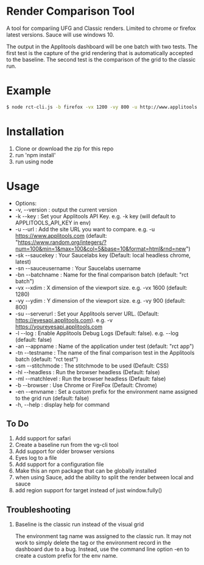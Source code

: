 # Render Comparison Tool

A tool for compariing UFG and Classic renders.
Limited to chrome or firefox latest versions. Sauce will use windows 10.

The output in the Applitools dashboard will be one batch with two tests. The first test is the capture
of the grid rendering that is automatically accepted to the baseline. The second test is the comparison of the grid to the classic run.

# Example

```sh
$ node rct-cli.js -b firefox -vx 1200 -vy 800 -u http://www.applitools.com -ml Layout -bn 'rct cli example'
```

# Installation

1) Clone or download the zip for this repo
2) run 'npm install'
3) run using node

# Usage
- Options:
-  -v, --version        : output the current version
-  -k --key             : Set your Applitools API Key. e.g. -k key (will default to APPLITOOLS_API_KEY in env)
-  -u --url             : Add the site URL you want to compare. e.g. -u https://www.applitools.com (default:
                                 "https://www.random.org/integers/?num=100&min=1&max=100&col=5&base=10&format=html&rnd=new")
 - -sk --saucekey       : Your Saucelabs key (Default: local headless chrome, latest)
 - -sn --sauceusername  : Your Saucelabs username
 - -bn --batchname      : Name for the final comparison batch (default: "rct batch")
 - -vx --xdim           : X dimension of the viewport size. e.g. -vx 1600 (default: 1280)
 - -vy --ydim           : Y dimension of the viewport size. e.g. -vy 900 (default: 800)
 - -su  --serverurl     : Set your Applitools  server URL. (Default: https://eyesapi.applitools.com). e.g. -v https://youreyesapi.applitools.com 
 - -l --log             : Enable Applitools Debug Logs (Default: false). e.g. --log (default: false)
 - -an --appname        : Name of the application under test (default: "rct app")
 - -tn --testname       : The name of the final comparison test in the Applitools batch (default: "rct test")
 - -sm --stitchmode     : The stitchmode to be used (Default: CSS) 
 - -hl --headless       : Run the browser headless (Default: false) 
 - -ml --matchlevel     : Run the browser headless (Default: false) 
 - -b --browser         : Use Chrome or FireFox (Default: Chrome)
 - -en --envname        : Set a custom prefix for the environment name assigned to the grid run (default: false)
 - -h, --help           : display help for command


## To Do
1) Add support for safari
2) Create a baseline run from the vg-cli tool
2) Add support for older browser versions
3) Eyes log to a file
4) Add support for a configuration file
5) Make this an npm package that can be globally installed
6) when using Sauce, add the ability to split the render between local and sauce
7) add region support for target instead of just window.fully()

## Troubleshooting

1) Baseline is the classic run instead of the visual grid

   The environment tag name was assigned to the classic run. It may not work to simply delete the tag or the environment record in the dashboard due to a bug. Instead, use the command line option -en to create a custom prefix for the env name.

